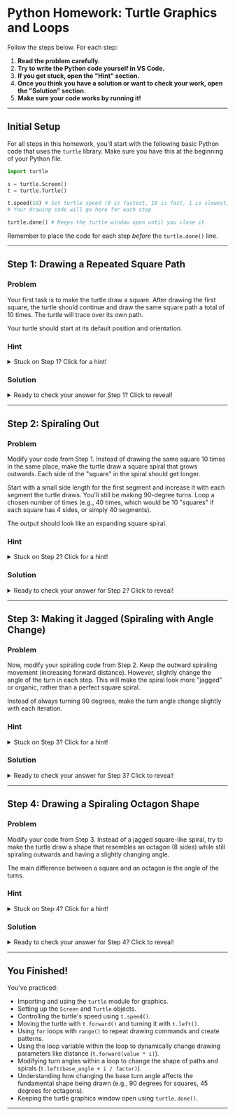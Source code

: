 # Python Homework: Turtle Graphics and Loops

Follow the steps below. For each step:
1.  **Read the problem carefully.**
2.  **Try to write the Python code yourself in VS Code.**
3.  **If you get stuck, open the "Hint" section.**
4.  **Once you think you have a solution or want to check your work, open the "Solution" section.**
5.  **Make sure your code works by running it!**

---

## Initial Setup

For all steps in this homework, you'll start with the following basic Python code that uses the `turtle` library. Make sure you have this at the beginning of your Python file.

```python
import turtle

s = turtle.Screen()
t = turtle.Turtle()

t.speed(10) # Set turtle speed (0 is fastest, 10 is fast, 1 is slowest)
# Your drawing code will go here for each step

turtle.done() # Keeps the turtle window open until you close it
```
Remember to place the code for each step *before* the `turtle.done()` line.

---

## Step 1: Drawing a Repeated Square Path

### Problem

Your first task is to make the turtle draw a square. After drawing the first square, the turtle should continue and draw the same square path a total of 10 times. The turtle will trace over its own path.

Your turtle should start at its default position and orientation.

### Hint

<details>
  <summary>Stuck on Step 1? Click for a hint!</summary>

  *   To draw a single square, you need to move forward and turn left (or right) four times. What angle do you use for a square?
  *   To repeat this action 10 times, you'll need a `for` loop. The `range()` function will be helpful here.
  *   The commands `t.forward(amount)` and `t.left(angle)` will be essential. You can pick any reasonable `amount` for the side length of the square (e.g., 100).

</details>

### Solution

<details>
  <summary>Ready to check your answer for Step 1? Click to reveal!</summary>

```python
import turtle
import math

s = turtle.Screen()
t = turtle.Turtle()

t.speed(10)

# Loop 10 times for the 10 squares
for _ in range(10): # We use _ because we don't need the loop variable's value itself
    # Draw one square
    t.forward(100)
    t.left(90)
    t.forward(100)
    t.left(90)
    t.forward(100)
    t.left(90)
    t.forward(100)
    t.left(90)
    # After drawing one square, the turtle is back at the start, ready for the next iteration

turtle.done()
```

**Alternative (more compact) Solution for drawing one square inside the loop:**
```python
import turtle
import math

s = turtle.Screen()
t = turtle.Turtle()

t.speed(10)

# Loop 10 times for the 10 squares
for _ in range(10):
    # Draw one square using an inner loop
    for _ in range(4): # A square has 4 sides
        t.forward(100)
        t.left(90)

turtle.done()
```

**Explanation:**
*   `import turtle` loads the turtle graphics library.
*   `s = turtle.Screen()` creates the drawing window.
*   `t = turtle.Turtle()` creates our turtle object.
*   `t.speed(10)` sets the drawing speed.
*   The outer `for _ in range(10):` loop makes the turtle repeat the drawing process 10 times.
*   Inside this loop (in the more compact solution), another `for _ in range(4):` loop draws the four sides of a square.
*   `t.forward(100)` moves the turtle forward by 100 units.
*   `t.left(90)` turns the turtle left by 90 degrees.
*   `turtle.done()` keeps the window open.

</details>

---

## Step 2: Spiraling Out

### Problem

Modify your code from Step 1. Instead of drawing the same square 10 times in the same place, make the turtle draw a square spiral that grows outwards. Each side of the "square" in the spiral should get longer.

Start with a small side length for the first segment and increase it with each segment the turtle draws. You'll still be making 90-degree turns. Loop a chosen number of times (e.g., 40 times, which would be 10 "squares" if each square has 4 sides, or simply 40 segments).

The output should look like an expanding square spiral.

### Hint

<details>
  <summary>Stuck on Step 2? Click for a hint!</summary>

  *   You'll still use a `for` loop. Let the loop variable (e.g., `i`) increase with each iteration.
  *   The `t.forward()` command will need to use a distance that changes. How can you use the loop variable `i` to make the forward distance increase?
  *   Multiplying the loop variable by a small constant (e.g., `10 * i`) can be a good way to increase the distance for `t.forward()`.
  *   You'll still use `t.left(90)` for the turns.
  *   Think about how many turns/segments you want to draw in total. If you loop, say, 40 times, and each time you move forward and turn, you'll get 40 segments.

</details>

### Solution

<details>
  <summary>Ready to check your answer for Step 2? Click to reveal!</summary>

```python
import turtle
import math

s = turtle.Screen()
t = turtle.Turtle()

t.speed(10)

# We'll draw many segments to make a visible spiral
# Each iteration draws one side of the expanding "square"
for i in range(40): # For example, 40 segments
    # Make the forward distance increase with each step
    # Start with a small step and multiply by i
    t.forward(5 * i) # You can adjust the '5' to change how fast it spirals
    t.left(90)       # A 90-degree turn for a square-like spiral

turtle.done()
```

**Explanation:**
*   The setup is the same.
*   `for i in range(40):` loops 40 times. The variable `i` will go from 0 to 39.
*   `t.forward(5 * i)`: This is the key change.
    *   In the first iteration (`i=0`), `t.forward(0)` (turtle doesn't move).
    *   In the second iteration (`i=1`), `t.forward(5)`.
    *   In the third iteration (`i=2`), `t.forward(10)`, and so on.
    *   This makes each segment the turtle draws longer than the last, causing it to spiral outwards.
*   `t.left(90)` keeps the turns at 90 degrees, maintaining the square-like nature of the spiral.

</details>

---

## Step 3: Making it Jagged (Spiraling with Angle Change)

### Problem

Now, modify your spiraling code from Step 2. Keep the outward spiraling movement (increasing forward distance). However, slightly change the angle of the turn in each step. This will make the spiral look more "jagged" or organic, rather than a perfect square spiral.

Instead of always turning 90 degrees, make the turn angle change slightly with each iteration.

### Hint

<details>
  <summary>Stuck on Step 3? Click for a hint!</summary>

  *   You'll still have your `for` loop and the `t.forward(something * i)` line.
  *   The `t.left()` command is where the change happens.
  *   Instead of `t.left(90)`, try `t.left(90 + some_small_change)`.
  *   This `some_small_change` can also depend on your loop variable `i`. For example, you could add `i / 25` to 90. This means the angle change itself changes slightly with each step.
  *   Experiment with the amount you add or subtract from the base angle.

</details>

### Solution

<details>
  <summary>Ready to check your answer for Step 3? Click to reveal!</summary>

```python
import turtle
import math

s = turtle.Screen()
t = turtle.Turtle()

t.speed(10) # Set to 0 for fastest if desired, or 10 for fast

# Loop a sufficient number of times to see the pattern
for i in range(100): # Increased iterations to see the effect better
    t.forward(10 * i)   # Increasing forward distance
    t.left(90 + i / 25) # Base 90-degree turn, plus a small increasing change

turtle.done()
```

**Explanation:**
*   The `for i in range(100):` loop runs more times to make the pattern more prominent.
*   `t.forward(10 * i)` continues the outward spiral, possibly with a larger step multiplier.
*   `t.left(90 + i / 25)`:
    *   The base turn is still 90 degrees.
    *   `i / 25` is a small value that increases as `i` increases.
    *   So, the first few turns will be slightly more than 90 degrees (e.g., `90 + 0/25 = 90`, `90 + 1/25 = 90.04`, `90 + 2/25 = 90.08`, etc.).
    *   This slight, cumulative change in the turn angle causes the spiral to deviate from a perfect square shape, creating a "jagged" or curved effect over time.

</details>

---

## Step 4: Drawing a Spiraling Octagon Shape

### Problem

Modify your code from Step 3. Instead of a jagged square-like spiral, try to make the turtle draw a shape that resembles an octagon (8 sides) while still spiraling outwards and having a slightly changing angle.

The main difference between a square and an octagon is the angle of the turns.

### Hint

<details>
  <summary>Stuck on Step 4? Click for a hint!</summary>

  *   An octagon has 8 equal sides and 8 equal angles. The exterior angle of a regular polygon is `360 / number_of_sides`. For an octagon, what would this angle be?
  *   You only need to change one primary number in your `t.left()` command from the previous step to get the basic octagon turn.
  *   You can keep the `+ i / 25` part if you want the spiraling octagon to also have that slightly "organic" or jagged feel as it expands.

</details>

### Solution

<details>
  <summary>Ready to check your answer for Step 4? Click to reveal!</summary>

```python
import turtle
import math

s = turtle.Screen()
t = turtle.Turtle()

t.speed(10) # Or t.speed(0) for fastest

# Loop many times to see the octagonal spiral
for i in range(100): # Or more, e.g., 150-200, for a larger pattern
    t.forward(5 * i)     # Spiraling outwards, adjust '5' for spiral tightness
    t.left(45 + i / 25)  # Base turn for an octagon is 360/8 = 45 degrees

turtle.done()
```

**Explanation:**
*   The core logic of spiraling outwards (`t.forward(5 * i)`) and having a slightly varying angle (`+ i / 25`) remains similar.
*   The key change is `t.left(45 + i / 25)`:
    *   A regular octagon has 8 sides. To turn from one side to the next, the turtle needs to turn by an exterior angle of `360 / 8 = 45` degrees.
    *   So, the base turn angle is now `45` degrees.
    *   The `+ i / 25` part still adds a small, cumulative change to this base angle, making the octagonal spiral also look a bit "organic" or less rigidly geometric as it expands. If you wanted a more perfect octagonal spiral, you might omit the `+ i / 25` or make it much smaller.

</details>

---

## You Finished!

You've practiced:
*   Importing and using the `turtle` module for graphics.
*   Setting up the `Screen` and `Turtle` objects.
*   Controlling the turtle's speed using `t.speed()`.
*   Moving the turtle with `t.forward()` and turning it with `t.left()`.
*   Using `for` loops with `range()` to repeat drawing commands and create patterns.
*   Using the loop variable within the loop to dynamically change drawing parameters like distance (`t.forward(value * i)`).
*   Modifying turn angles within a loop to change the shape of paths and spirals (`t.left(base_angle + i / factor)`).
*   Understanding how changing the base turn angle affects the fundamental shape being drawn (e.g., 90 degrees for squares, 45 degrees for octagons).
*   Keeping the turtle graphics window open using `turtle.done()`.
---